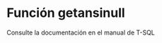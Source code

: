 ﻿---
Autogenerated: true
---

# Función  getansinull

Consulte la documentación en el manual de T-SQL
